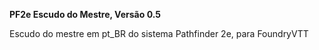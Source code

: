 <B>PF2e Escudo do Mestre, Versão 0.5</B> </p>
Escudo do mestre em pt_BR do sistema Pathfinder 2e, para FoundryVTT
